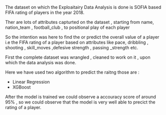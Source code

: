 The dataset on which the Exploaitairy Data Analysis is done is SOFIA based FIFA rating of players in the year 2018.

Ther are lots of attributes capturted on the dataset , starting from name, nation_team , football_club , to positional play of each player

So the intention was here to find the or predict the overall value of a player i.e the FIFA rating of a player based on attributes like pace, dribbling , shooting , skill_moves ,defesive strength , passing _strength etc. 

First the complete dataset was wrangled , cleaned to work on it , upon which the data analysis was done.

Here we have used two algorithm to predict the raitng those are :
* Linear Regression
* XGBoost 

After the model is trained we could observe a accouracy score of around 95% , so we could observe that the model is very well able to precict the rating of a player.



